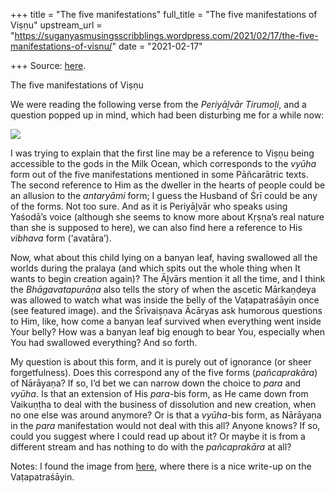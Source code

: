 +++
title = "The five manifestations"
full_title = "The five manifestations of Viṣṇu"
upstream_url = "https://suganyasmusingsscribblings.wordpress.com/2021/02/17/the-five-manifestations-of-visnu/"
date = "2021-02-17"

+++
Source: [here](https://suganyasmusingsscribblings.wordpress.com/2021/02/17/the-five-manifestations-of-visnu/).

The five manifestations of Viṣṇu

We were reading the following verse from the *Periyāḻvār Tirumoḻi*, and a question popped up in mind, which had been disturbing me for a while now:

![](https://suganyasmusingsscribblings.files.wordpress.com/2021/02/screenshot-2021-02-17-at-9.26.01-am.png?w=1024)

I was trying to explain that the first line may be a reference to Viṣṇu being accessible to the gods in the Milk Ocean, which corresponds to the *vyūha* form out of the five manifestations mentioned in some Pāñcarātric texts. The second reference to Him as the dweller in the hearts of people could be an allusion to the *antaryāmi* form; I guess the Husband of Śrī could be any of the forms. Not too sure. And as it is Periyāḻvār who speaks using Yaśodā’s voice (although she seems to know more about Kṛṣṇa’s real nature than she is supposed to here), we can also find here a reference to His *vibhava* form (‘avatāra’).

Now, what about this child lying on a banyan leaf, having swallowed all the worlds during the pralaya (and which spits out the whole thing when It wants to begin creation again)? The Āḻvārs mention it all the time, and I think the *Bhāgavatapurāṇa* also tells the story of when the ascetic Mārkaṇḍeya was allowed to watch what was inside the belly of the Vaṭapatraśāyin once (see featured image). and the Śrīvaiṣṇava Ācāryas ask humorous questions to Him, like, how come a banyan leaf survived when everything went inside Your belly? How was a banyan leaf big enough to bear You, especially when You had swallowed everything? And so forth.

My question is about this form, and it is purely out of ignorance (or sheer forgetfulness). Does this correspond any of the five forms (*pañcaprakāra*) of Nārāyaṇa? If so, I’d bet we can narrow down the choice to *para* and *vyūha*. Is that an extension of His *para*-bis form, as He came down from Vaikuṇṭha to deal with the business of dissolution and new creation, when no one else was around anymore? Or is that a *vyūha*-bis form, as Nārāyaṇa in the *para* manifestation would not deal with this all? Anyone knows? If so, could you suggest where I could read up about it? Or maybe it is from a different stream and has nothing to do with the *pañcaprakāra* at all?

Notes: I found the image from [here](http://www.harekrsna.de/krishna-banyan-leaf.htm), where there is a nice write-up on the Vaṭapatraśāyin.
